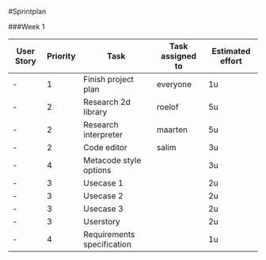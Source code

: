 #Sprintplan

###Week 1

| User Story    | Priority      | Task                           | Task assigned to | Estimated effort |
| ------------- | ------------- | ------------------------------ | ---------------- | ---------------- |
|-|1| Finish project plan | everyone | 1u |
|-|2| Research 2d library| roelof | 5u |
|-|2| Research interpreter| maarten | 5u | 
|-|2| Code editor| salim | 3u | 
|-|4| Metacode style options | | 3u |
|-|3| Usecase 1 | | 2u |
|-|3| Usecase 2 | | 2u |
|-|3| Usecase 3 | | 2u |
|-|3| Userstory | | 2u |
|-|4| Requirements specification | | 1u |
